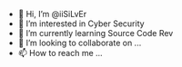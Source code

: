 - 👋 Hi, I’m @iiSiLvEr
- 👀 I’m interested in Cyber Security
- 🌱 I’m currently learning Source Code Rev
- 💞️ I’m looking to collaborate on ...
- 📫 How to reach me ...

<!---
iiSiLvEr/iiSiLvEr is a ✨ special ✨ repository because its `README.md` (this file) appears on your GitHub profile.
You can click the Preview link to take a look at your changes.
--->
